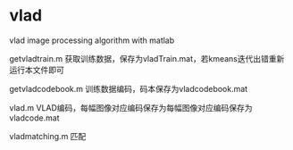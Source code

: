 # vlad
vlad image processing algorithm with matlab

getvladtrain.m   获取训练数据，保存为vladTrain.mat，若kmeans迭代出错重新运行本文件即可


getvladcodebook.m  训练数据编码，码本保存为vladcodebook.mat


vlad.m  VLAD编码，每幅图像对应编码保存为每幅图像对应编码保存为vladcode.mat


vladmatching.m    匹配
